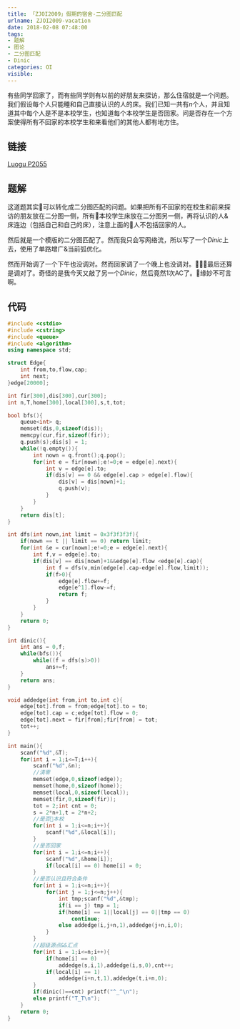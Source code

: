 ```yaml
---
title: 「ZJOI2009」假期的宿舍-二分图匹配
urlname: ZJOI2009-vacation
date: 2018-02-08 07:48:00
tags:
- 题解
- 图论
- 二分图匹配
- Dinic
categories: OI
visible:
---
```


有些同学回家了，而有些同学则有以前的好朋友来探访，那么住宿就是一个问题。我们假设每个人只能睡和自己直接认识的人的床。我们已知一共有$n$个人，并且知道其中每个人是不是本校学生，也知道每个本校学生是否回家。问是否存在一个方案使得所有不回家的本校学生和来看他们的其他人都有地方住。

<!-- more -->

## 链接

[Luogu P2055](https://www.luogu.org/problemnew/show/P2055)

## 题解

这道题其实可以转化成二分图匹配的问题。如果把所有不回家的在校生和前来探访的朋友放在二分图一侧，所有本校学生床放在二分图另一侧，再将认识的人&床连边（包括自己和自己的床），注意上面的人不包括回家的人。

然后就是一个模版的二分图匹配了。然而我只会写网络流，所以写了一个$Dinic$上去，使用了单路增广&当前弧优化。

然而开始调了一个下午也没调对。然而回家调了一个晚上也没调对。最后还算是调对了。奇怪的是我今天又敲了另一个$Dinic$，然后竟然1次AC了。缘妙不可言啊。

## 代码



```cpp
#include <cstdio>
#include <cstring>
#include <queue>
#include <algorithm>
using namespace std;

struct Edge{
    int from,to,flow,cap;
    int next;
}edge[20000];

int fir[300],dis[300],cur[300];
int n,T,home[300],local[300],s,t,tot;

bool bfs(){
    queue<int> q;
    memset(dis,0,sizeof(dis));
    memcpy(cur,fir,sizeof(fir));
    q.push(s);dis[s] = 1;
    while(!q.empty()){
        int nown = q.front();q.pop();
        for(int e = fir[nown];e!=0;e = edge[e].next){
            int v = edge[e].to;
            if(dis[v] == 0 && edge[e].cap > edge[e].flow){
                dis[v] = dis[nown]+1;
                q.push(v);
            }
        }
    }
    return dis[t];
}

int dfs(int nown,int limit = 0x3f3f3f3f){
    if(nown == t || limit == 0) return limit;
    for(int &e = cur[nown];e!=0;e = edge[e].next){
        int f,v = edge[e].to;
        if(dis[v] == dis[nown]+1&&edge[e].flow <edge[e].cap){
            int f = dfs(v,min(edge[e].cap-edge[e].flow,limit));
            if(f>0){
                edge[e].flow+=f;
                edge[e^1].flow-=f;
                return f;
            }
        }
    }
    return 0;
}

int dinic(){
    int ans = 0,f;
    while(bfs()){
        while((f = dfs(s)>0))
            ans+=f;
    }
    return ans;
}

void addedge(int from,int to,int c){
    edge[tot].from = from;edge[tot].to = to;
    edge[tot].cap = c;edge[tot].flow = 0;
    edge[tot].next = fir[from];fir[from] = tot;
    tot++;
}

int main(){
    scanf("%d",&T);
    for(int i = 1;i<=T;i++){
        scanf("%d",&n);
        //清零
        memset(edge,0,sizeof(edge));
        memset(home,0,sizeof(home));
        memset(local,0,sizeof(local));
        memset(fir,0,sizeof(fir));
        tot = 2;int cnt = 0;
        s = 2*n+1,t = 2*n+2;
        //是否本校
        for(int i = 1;i<=n;i++){
            scanf("%d",&local[i]);
        }
        //是否回家
        for(int i = 1;i<=n;i++){
            scanf("%d",&home[i]);
            if(local[i] == 0) home[i] = 0;
        }
        //是否认识且符合条件
        for(int i = 1;i<=n;i++){
            for(int j = 1;j<=n;j++){
                int tmp;scanf("%d",&tmp);
                if(i == j) tmp = 1;
                if(home[i] == 1||local[j] == 0||tmp == 0)
                    continue;
                else addedge(i,j+n,1),addedge(j+n,i,0);
            }
        }
        //超级源点&&汇点
        for(int i = 1;i<=n;i++){
            if(home[i] == 0)
                addedge(s,i,1),addedge(i,s,0),cnt++;
            if(local[i] == 1)
                addedge(i+n,t,1),addedge(t,i+n,0);
        }
        if(dinic()==cnt) printf("^_^\n");
        else printf("T_T\n");
    }
    return 0;
}
```


